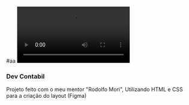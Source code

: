 #aa
<video src="video/DevContabil.mp4" type="video/mp4">

### Dev Contabil
 
Projeto feito com o meu mentor "Rodolfo Mori", Utilizando HTML e CSS para a criação do layout (Figma)
